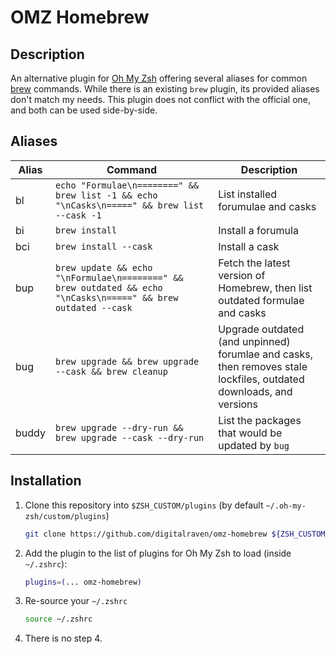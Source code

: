 OMZ Homebrew
============

Description
-----------

An alternative plugin for [Oh My Zsh][0] offering several aliases for common [brew][1] commands. While there is an existing `brew` plugin, its provided aliases don't match my needs. This plugin does not conflict with the official one, and both can be used side-by-side.

Aliases
-------

| Alias | Command                                                                                                       | Description                                                                                                        |
|-------|---------------------------------------------------------------------------------------------------------------|--------------------------------------------------------------------------------------------------------------------|
| bl    | `echo "Formulae\n========" && brew list -1 && echo "\nCasks\n=====" && brew list --cask -1`                    | List installed forumulae and casks                                                                                 |
| bi    | `brew install`                                                                                                | Install a forumula                                                                                                 |
| bci   | `brew install --cask`                                                                                           | Install a cask                                                                                                     |
| bup   | `brew update && echo "\nFormulae\n========" && brew outdated && echo "\nCasks\n=====" && brew outdated --cask` | Fetch the latest version of Homebrew, then list outdated formulae and casks                                        |
| bug   | `brew upgrade && brew upgrade --cask && brew cleanup`                                                           | Upgrade outdated (and unpinned) forumlae and casks, then removes stale lockfiles, outdated downloads, and versions |
| buddy | `brew upgrade --dry-run && brew upgrade --cask --dry-run`                                                       | List the packages that would be updated by `bug`                                                                   |

Installation
------------

1. Clone this repository into `$ZSH_CUSTOM/plugins` (by default `~/.oh-my-zsh/custom/plugins`)

    ```sh
    git clone https://github.com/digitalraven/omz-homebrew ${ZSH_CUSTOM:-~/.oh-my-zsh/custom}/plugins/omz-homebrew
    ```

2. Add the plugin to the list of plugins for Oh My Zsh to load (inside `~/.zshrc`):

    ```sh
    plugins=(... omz-homebrew)
    ```

3. Re-source your `~/.zshrc`

    ```sh
    source ~/.zshrc
    ```

4. There is no step 4.

[0]: https://ohmyz.sh
[1]: https://brew.sh
